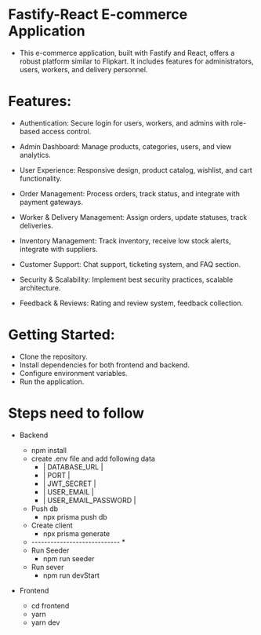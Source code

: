 # Fastify-React E-commerce Application

* This e-commerce application, built with Fastify and React, offers a robust platform similar to Flipkart. It includes features for administrators, users, workers, and delivery personnel.

# Features:

 - Authentication: Secure login for users, workers, and admins with role-based access control.

 - Admin Dashboard: Manage products, categories, users, and view analytics.

 - User Experience: Responsive design, product catalog, wishlist, and cart functionality.

 - Order Management: Process orders, track status, and integrate with payment gateways.

 - Worker & Delivery Management: Assign orders, update statuses, track deliveries.

 - Inventory Management: Track inventory, receive low stock alerts, integrate with suppliers.

 - Customer Support: Chat support, ticketing system, and FAQ section.

 - Security & Scalability: Implement best security practices, scalable architecture.

 - Feedback & Reviews: Rating and review system, feedback collection.


# Getting Started:

 - Clone the repository.
 - Install dependencies for both frontend and backend.
 - Configure environment variables.
 - Run the application.

# Steps need to follow

* Backend 
  - npm install
  - create .env file and add following data
    - | DATABASE_URL |
    - | PORT |
    - | JWT_SECRET |
    - | USER_EMAIL |
    - | USER_EMAIL_PASSWORD |
  - Push db
    - npx prisma push db
  - Create client
    - npx prisma generate
  * ---------------------------- \*
  - Run Seeder
    - npm run seeder
  - Run sever
    - npm run devStart

* Frontend
  - cd frontend
  - yarn
  - yarn dev

  


